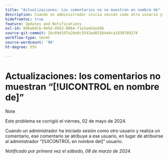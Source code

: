 ```yaml
---
title: "Actualizaciones: Los comentarios no se muestran en nombre de"
description: Cuando un administrador inicia sesión como otro usuario y realiza un comentario, el comentario se atribuye a ese usuario, en lugar de atribuirse al administrador en nombre del usuario.
hidefromtoc: true
feature: Updates and Notifications
exl-id: 896e6dcb-945d-4563-80b4-f1e1eeb2eddb
source-git-commit: 1bc69d197e26e8c5543ad03164ebca1839789274
workflow-type: tm+mt
source-wordcount: '90'
ht-degree: 55%

---
```


# Actualizaciones: los comentarios no muestran “[!UICONTROL en nombre de]”

>[!NOTE]
>
>Este problema se corrigió el viernes, 02 de mayo de 2024.

Cuando un administrador ha iniciado sesión como otro usuario y realiza un comentario, ese comentario se atribuye a ese usuario, en lugar de atribuirse al administrador “[!UICONTROL en nombre del]” usuario.

_Notificado por primera vez el sábado, 08 de marzo de 2024._
